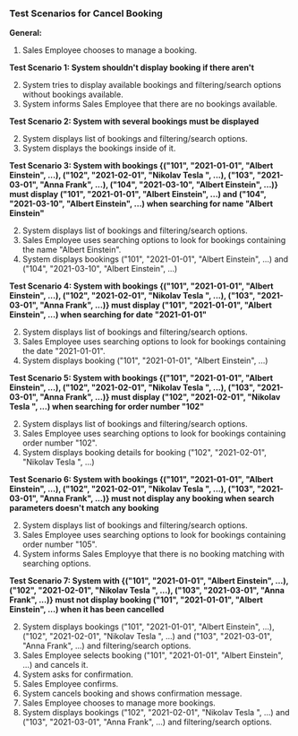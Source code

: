 ### **Test Scenarios for Cancel Booking**

**General:**
1. Sales Employee chooses to manage a booking.

**Test Scenario 1: System shouldn't display booking if there aren't**

2. System tries to display available bookings and filtering/search options without bookings available.
3. System informs Sales Employee that there are no bookings available.

**Test Scenario 2: System with several bookings must be displayed**

2. System displays list of bookings and filtering/search options.
3. System displays the bookings inside of it.

**Test Scenario 3: System with bookings {("101", "2021-01-01", "Albert Einstein", ...), ("102", "2021-02-01", "Nikolav Tesla ", ...), ("103", "2021-03-01", "Anna Frank", ...), ("104", "2021-03-10", "Albert Einstein", ...)} must display ("101", "2021-01-01", "Albert Einstein", ...) and ("104", "2021-03-10", "Albert Einstein", ...) when searching for name "Albert Einstein"**

2. System displays list of bookings and filtering/search options.
3. Sales Employee uses searching options to look for bookings containing the name "Albert Einstein".
4. System displays bookings ("101", "2021-01-01", "Albert Einstein", ...) and ("104", "2021-03-10", "Albert Einstein", ...)

**Test Scenario 4: System with bookings {("101", "2021-01-01", "Albert Einstein", ...), ("102", "2021-02-01", "Nikolav Tesla ", ...), ("103", "2021-03-01", "Anna Frank", ...)} must display ("101", "2021-01-01", "Albert Einstein", ...) when searching for date "2021-01-01"**

2. System displays list of bookings and filtering/search options.
3. Sales Employee uses searching options to look for bookings containing the date "2021-01-01".
4. System displays booking ("101", "2021-01-01", "Albert Einstein", ...)

**Test Scenario 5: System with bookings {("101", "2021-01-01", "Albert Einstein", ...), ("102", "2021-02-01", "Nikolav Tesla ", ...), ("103", "2021-03-01", "Anna Frank", ...)} must display ("102", "2021-02-01", "Nikolav Tesla ", ...) when searching for order number "102"**

2. System displays list of bookings and filtering/search options.
3. Sales Employee uses searching options to look for bookings containing order number "102".
4. System displays booking details for booking ("102", "2021-02-01", "Nikolav Tesla ", ...)

**Test Scenario 6: System with bookings {("101", "2021-01-01", "Albert Einstein", ...), ("102", "2021-02-01", "Nikolav Tesla ", ...), ("103", "2021-03-01", "Anna Frank", ...)} must not display any booking when search parameters doesn't match any booking**

2. System displays list of bookings and filtering/search options.
3. Sales Employee uses searching options to look for bookings containing order number "105".
4. System informs Sales Employye that there is no booking matching with searching options.

**Test Scenario 7: System with {("101", "2021-01-01", "Albert Einstein", ...), ("102", "2021-02-01", "Nikolav Tesla ", ...), ("103", "2021-03-01", "Anna Frank", ...)} must not display booking ("101", "2021-01-01", "Albert Einstein", ...) when it has been cancelled**

2. System displays bookings ("101", "2021-01-01", "Albert Einstein", ...), ("102", "2021-02-01", "Nikolav Tesla ", ...) and ("103", "2021-03-01", "Anna Frank", ...) and filtering/search options.
3. Sales Employee selects booking ("101", "2021-01-01", "Albert Einstein", ...) and cancels it.
4. System asks for confirmation.
5. Sales Employee confirms.
6. System cancels booking and shows confirmation message.
7. Sales Employee chooses to manage more bookings.
8. System displays bookings ("102", "2021-02-01", "Nikolav Tesla ", ...) and ("103", "2021-03-01", "Anna Frank", ...) and filtering/search options.
